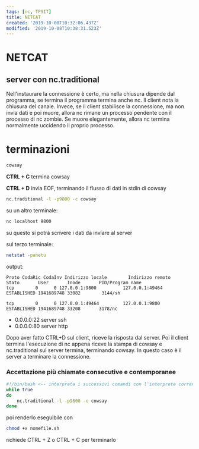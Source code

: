 ```yaml
---
tags: [nc, TPSIT]
title: NETCAT
created: '2019-10-08T10:32:06.437Z'
modified: '2019-10-08T10:38:31.523Z'
---
```


# NETCAT

## server con nc.traditional

Nell'instaurare la connessione è certo, ma nella chiusura dipende dal programma, se termina il programma termina anche nc.
Il client nota la chiusura del canale.
Invece, se il client stabilisce la connessione, ma non invia dati e poi muore, allora nc rimane un processo pendente con il processo di nc zombie.
Se muore elegantemente, allora nc termina normalmente uccidendo il proprio processo.

# terminazioni

```bash
cowsay
```

**CTRL + C** termina cowsay

**CTRL + D** invia EOF, terminando il flusso di dati in stdin di cowsay

```bash
nc.traditional -l -p9800 -c cowsay
```

su un altro terminale:
```bash
nc localhost 9800
```
su questo si potrà scrivere i dati da inviare al server

sul terzo terminale:
```bash
netstat -panetu
```
output:
```
Proto CodaRic CodaInv Indirizzo locale        Indirizzo remoto       Stato       User       Inode       PID/Program name
tcp        0      0 127.0.0.1:9800          127.0.0.1:49464         ESTABLISHED 1941689748 33082        3144/sh

tcp        0      0 127.0.0.1:49464         127.0.0.1:9800          ESTABLISHED 1941689748 33208       3178/nc
```

- 0.0.0.0:22 server ssh
- 0.0.0.0:80 server http


Dopo aver fatto CTRL+D sul client, riceve la risposta dal server.
Poi il client termina l'esecuzione di nc appena riceve la stampa di cowsay e nc.traditional sul server termina, terminando cowsay.
In questo caso è il server a terminare la connessione.

### Accettazione più chiamate consecutive e contemporanee

```bash
#!/bin/bash <-- interpreta i successivi comandi con l'interprete corrent (chiamato SHABANG per bash)
while true
do
    nc.traditional -l -p9800 -c cowsay
done
```

poi renderlo eseguibile con
```bash
chmod +x nomefile.sh
```

richiede CTRL + Z o CTRL + C per terminarlo


